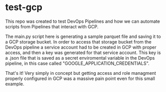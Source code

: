 
# test-gcp

This repo was created to test DevOps Pipelines and how we can automate scripts from Pipelines that interact with GCP. 

The main.py script here is generating a sample parquet file and saving it to a GCP storage bucket. In order to access that storage bucket from the DevOps pipeline a service account had to be created in GCP with proper access, and then a key was generated for that service account. This key is a .json file that is saved as a secret enviromental variable in the DevOps pipeline, in this case called "GOOGLE_APPLICATION_CREDENTIALS".  

That's it! Very simply in concept but getting access and role managment properly configured in GCP was a massive pain point even for this small example. 
